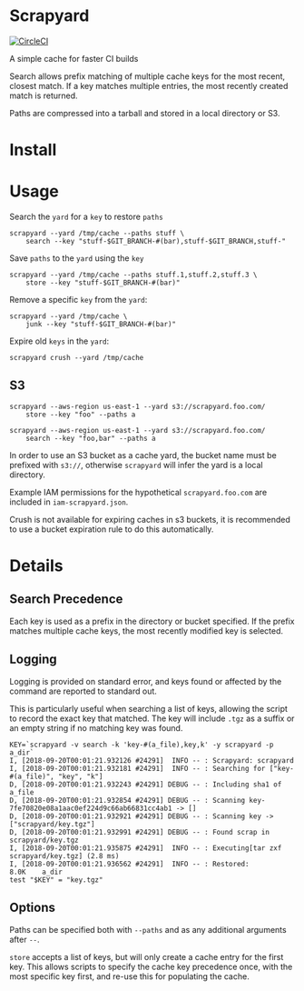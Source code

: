 # Scrapyard

[![CircleCI](https://circleci.com/gh/dgtized/scrapyard.svg?style=svg)](https://circleci.com/gh/dgtized/scrapyard)

A simple cache for faster CI builds

Search allows prefix matching of multiple cache keys for the most recent,
closest match. If a key matches multiple entries, the most recently created
match is returned.

Paths are compressed into a tarball and stored in a local directory or S3.

# Install

# Usage

Search the `yard` for a `key` to restore `paths`

```
scrapyard --yard /tmp/cache --paths stuff \
    search --key "stuff-$GIT_BRANCH-#(bar),stuff-$GIT_BRANCH,stuff-"
```

Save `paths` to the `yard` using the `key`

```
scrapyard --yard /tmp/cache --paths stuff.1,stuff.2,stuff.3 \
    store --key "stuff-$GIT_BRANCH-#(bar)"
```

Remove a specific `key` from the `yard`:

```
scrapyard --yard /tmp/cache \
    junk --key "stuff-$GIT_BRANCH-#(bar)"
```

Expire old `keys` in the `yard`:

```
scrapyard crush --yard /tmp/cache
```

## S3

```
scrapyard --aws-region us-east-1 --yard s3://scrapyard.foo.com/
    store --key "foo" --paths a
```

```
scrapyard --aws-region us-east-1 --yard s3://scrapyard.foo.com/
    search --key "foo,bar" --paths a
```

In order to use an S3 bucket as a cache yard, the bucket name must be prefixed with `s3://`, otherwise `scrapyard` will infer the yard is a local directory.

Example IAM permissions for the hypothetical `scrapyard.foo.com` are included in `iam-scrapyard.json`.

Crush is not available for expiring caches in s3 buckets, it is recommended to
use a bucket expiration rule to do this automatically.

# Details

## Search Precedence

Each key is used as a prefix in the directory or bucket specified. If the prefix
matches multiple cache keys, the most recently modified key is selected.

## Logging

Logging is provided on standard error, and keys found or affected by the command are reported to standard out.

This is particularly useful when searching a list of keys, allowing the script
to record the exact key that matched. The key will include `.tgz` as a suffix or
an empty string if no matching key was found.

```
KEY=`scrapyard -v search -k 'key-#(a_file),key,k' -y scrapyard -p a_dir`
I, [2018-09-20T00:01:21.932126 #24291]  INFO -- : Scrapyard: scrapyard
I, [2018-09-20T00:01:21.932181 #24291]  INFO -- : Searching for ["key-#(a_file)", "key", "k"]
D, [2018-09-20T00:01:21.932243 #24291] DEBUG -- : Including sha1 of a_file
D, [2018-09-20T00:01:21.932854 #24291] DEBUG -- : Scanning key-7fe70820e08a1aac0ef224d9c66ab66831cc4ab1 -> []
D, [2018-09-20T00:01:21.932921 #24291] DEBUG -- : Scanning key -> ["scrapyard/key.tgz"]
D, [2018-09-20T00:01:21.932991 #24291] DEBUG -- : Found scrap in scrapyard/key.tgz
I, [2018-09-20T00:01:21.935875 #24291]  INFO -- : Executing[tar zxf scrapyard/key.tgz] (2.8 ms)
I, [2018-09-20T00:01:21.936562 #24291]  INFO -- : Restored:
8.0K    a_dir
test "$KEY" = "key.tgz"
```

## Options

Paths can be specified both with `--paths` and as any additional arguments after `--`.

`store` accepts a list of keys, but will only create a cache entry for the first
key. This allows scripts to specify the cache key precedence once, with the
most specific key first, and re-use this for populating the cache.
